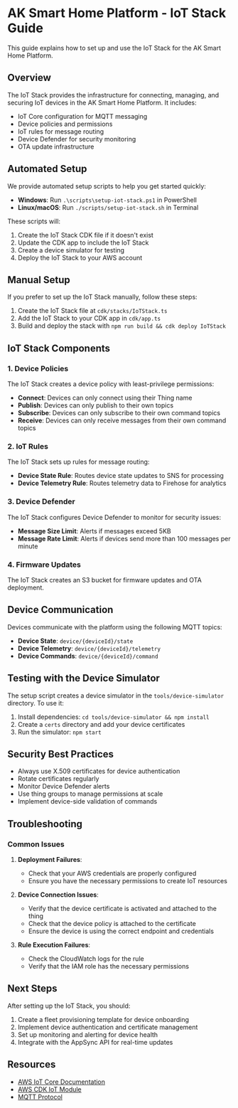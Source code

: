 # AK Smart Home Platform - IoT Stack Guide

This guide explains how to set up and use the IoT Stack for the AK Smart Home Platform.

## Overview

The IoT Stack provides the infrastructure for connecting, managing, and securing IoT devices in the AK Smart Home Platform. It includes:

- IoT Core configuration for MQTT messaging
- Device policies and permissions
- IoT rules for message routing
- Device Defender for security monitoring
- OTA update infrastructure

## Automated Setup

We provide automated setup scripts to help you get started quickly:

- **Windows**: Run `.\scripts\setup-iot-stack.ps1` in PowerShell
- **Linux/macOS**: Run `./scripts/setup-iot-stack.sh` in Terminal

These scripts will:
1. Create the IoT Stack CDK file if it doesn't exist
2. Update the CDK app to include the IoT Stack
3. Create a device simulator for testing
4. Deploy the IoT Stack to your AWS account

## Manual Setup

If you prefer to set up the IoT Stack manually, follow these steps:

1. Create the IoT Stack file at `cdk/stacks/IoTStack.ts`
2. Add the IoT Stack to your CDK app in `cdk/app.ts`
3. Build and deploy the stack with `npm run build && cdk deploy IoTStack`

## IoT Stack Components

### 1. Device Policies

The IoT Stack creates a device policy with least-privilege permissions:

- **Connect**: Devices can only connect using their Thing name
- **Publish**: Devices can only publish to their own topics
- **Subscribe**: Devices can only subscribe to their own command topics
- **Receive**: Devices can only receive messages from their own command topics

### 2. IoT Rules

The IoT Stack sets up rules for message routing:

- **Device State Rule**: Routes device state updates to SNS for processing
- **Device Telemetry Rule**: Routes telemetry data to Firehose for analytics

### 3. Device Defender

The IoT Stack configures Device Defender to monitor for security issues:

- **Message Size Limit**: Alerts if messages exceed 5KB
- **Message Rate Limit**: Alerts if devices send more than 100 messages per minute

### 4. Firmware Updates

The IoT Stack creates an S3 bucket for firmware updates and OTA deployment.

## Device Communication

Devices communicate with the platform using the following MQTT topics:

- **Device State**: `device/{deviceId}/state`
- **Device Telemetry**: `device/{deviceId}/telemetry`
- **Device Commands**: `device/{deviceId}/command`

## Testing with the Device Simulator

The setup script creates a device simulator in the `tools/device-simulator` directory. To use it:

1. Install dependencies: `cd tools/device-simulator && npm install`
2. Create a `certs` directory and add your device certificates
3. Run the simulator: `npm start`

## Security Best Practices

- Always use X.509 certificates for device authentication
- Rotate certificates regularly
- Monitor Device Defender alerts
- Use thing groups to manage permissions at scale
- Implement device-side validation of commands

## Troubleshooting

### Common Issues

1. **Deployment Failures**:
   - Check that your AWS credentials are properly configured
   - Ensure you have the necessary permissions to create IoT resources

2. **Device Connection Issues**:
   - Verify that the device certificate is activated and attached to the thing
   - Check that the device policy is attached to the certificate
   - Ensure the device is using the correct endpoint and credentials

3. **Rule Execution Failures**:
   - Check the CloudWatch logs for the rule
   - Verify that the IAM role has the necessary permissions

## Next Steps

After setting up the IoT Stack, you should:

1. Create a fleet provisioning template for device onboarding
2. Implement device authentication and certificate management
3. Set up monitoring and alerting for device health
4. Integrate with the AppSync API for real-time updates

## Resources

- [AWS IoT Core Documentation](https://docs.aws.amazon.com/iot/latest/developerguide/what-is-aws-iot.html)
- [AWS CDK IoT Module](https://docs.aws.amazon.com/cdk/api/latest/docs/aws-iot-readme.html)
- [MQTT Protocol](https://mqtt.org/)
